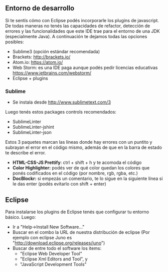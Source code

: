 Entorno de desarrollo
---------------------

Si te sentís cómo con Eclipse podés incorporarle los plugins de javascript. De todas maneras no tenés las capacidades de refactor, detección de errores y las funcionalidades que este IDE trae para el entorno de una JDK (especialmente Java). A continuación te dejamos todas las opciones posibles:

-   Sublime3 (opción estándar recomendada)
-   Brackets: <http://brackets.io/>
-   Atom.io: <https://atom.io/>
-   Web Storm: es una IDE paga aunque podés pedir licencias educativas <https://www.jetbrains.com/webstorm/>
-   Eclipse + plugins

### Sublime

-   Se instala desde <http://www.sublimetext.com/3>

Luego tenés estos packages controls recomendados:

-   SublimeLinter
-   SublimeLinter-jshint
-   SublimeLinter-json

Estos 3 paquetes marcan las líneas donde hay errores con un puntito y subrayan el error en el código mismo, además de que en la barra de estado te describe el error.

-   **HTML-CSS-JS Prettify**: ctrl + shift + h y te acomoda el código
-   **Color Highlighter:** podés ver de qué color quedan los colores que ponés codificados en el código (por nombre, rgb, rgba, etc.)
-   **DocBlockr:** si empezás un comentario, te lo sigue en la siguiente línea si le das enter (podés evitarlo con shift + enter)

Eclipse
-------

Para instalarse los plugins de Eclipse tenés que configurar tu entorno básico. Luego:

-   Ir a "Help-&gt;Install New Software..."
-   Buscar en el combo la URL de nuestra distribución de eclipse (Por ejemplo con eclipse Juno es "<http://download.eclipse.org/releases/juno>")
-   Buscar de entre todo el software los items:
    -   "Eclipse Web Developer Tool"
    -   "Eclipse Xml Editors and Tool", y
    -   "JavaScript Development Tools"

